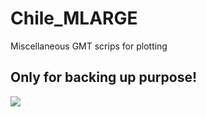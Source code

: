 # Chile_MLARGE
Miscellaneous GMT scrips for plotting

## Only for backing up purpose!


![][fig]

[fig]:./fig/Figure2.png

